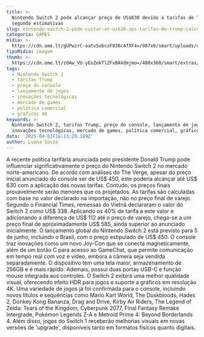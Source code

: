 ```yaml
---
title: >-
  Nintendo Switch 2 pode alcançar preço de US$630 devido a tarifas de Trump,
  segundo estimativas
slug: nintendo-switch-2-pode-custar-at-us630-aps-tarifas-de-trump-calcula-site
categoria: GAMES
midia: >-
  https://cdn.ome.lt/gUPwzrC-oatvSobczF830c4fXF4=/987x0/smart/uploads/conteudo/fotos/OMELETE_CAPA_-_2025-04-03T121518.433.png
tipoMidia: imagem
thumb: >-
  https://cdn.ome.lt/z0Aw_VU-yEoZekTlZFvBAVdmjmo=/480x360/smart/extras/conteudos/omelete_THUMB_-_2025-04-03T121459.352.png
tags:
  - Nintendo Switch 2
  - tarifas Trump
  - preço do console
  - lançamento de jogos
  - inovações tecnológicas
  - mercado de games
  - política comercial
  - gráficos 4K
keywords: >-
  Nintendo Switch 2, tarifas Trump, preço do console, lançamento de jogos,
  inovações tecnológicas, mercado de games, política comercial, gráficos 4K
data: '2025-04-03T16:13:20.189Z'
author: Luana Souza
---
```


A recente política tarifária anunciada pelo presidente Donald Trump pode influenciar significativamente o preço do Nintendo Switch 2 no mercado norte-americano. De acordo com análises do The Verge, apesar do preço inicial anunciado do console ser de US$ 450, este poderia alcançar até US$ 630 com a aplicação das novas tarifas. Contudo, os preços finais provavelmente serão menores que os projetados. As tarifas são calculadas com base no valor declarado na importação, não no preço final de varejo. Segundo o Financial Times, remessas do Vietnã declararam o valor do Switch 2 como US$ 338. Aplicando os 40% de tarifa a este valor e adicionando a diferença de US$ 112 até o preço de varejo, chega-se a um preço final de aproximadamente US$ 585, ainda superior ao anunciado inicialmente. O lançamento global do Nintendo Switch 2 está previsto para 5 de junho, incluindo o Brasil, com o preço estipulado de US$ 450. O console traz inovações como um novo Joy-Con que se conecta magneticamente, além de um botão C para acesso ao GameChat, que permite comunicação em tempo real com voz e vídeo, embora a câmera seja vendida separadamente. O dispositivo tem uma tela maior, armazenamento de 256GB e é mais rápido. Ademais, possui duas portas USB-C e função mouse integrada aos controles. O Switch 2 exibirá uma melhor qualidade visual, oferecendo efeito HDR para jogos e suporte a gráficos em resolução 4K. Uma variedade de jogos já foi confirmada para o console, incluindo novos títulos e sequências como Mario Kart World, The Duskbloods, Hades 2, Donkey Kong Bananza, Drag and Drive, Kirby Air Riders, The Legend of Zelda: Tears of the Kingdom, Cyberpunk 2077, Final Fantasy Remake Intergrade, Pokémon Legends Z-A e Metroid Prime 4: Beyond Borderlands 4. Além disso, jogos do Switch 1 receberão melhorias visuais em novas versões de 'upgrade', disponíveis tanto em formatos físicos quanto digitais.
